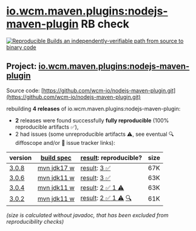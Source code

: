 [io.wcm.maven.plugins:nodejs-maven-plugin](https://central.sonatype.com/artifact/io.wcm.maven.plugins/nodejs-maven-plugin/versions) RB check
=======

[![Reproducible Builds](https://reproducible-builds.org/images/logos/rb.svg) an independently-verifiable path from source to binary code](https://reproducible-builds.org/)

## Project: [io.wcm.maven.plugins:nodejs-maven-plugin](https://central.sonatype.com/artifact/io.wcm.maven.plugins/nodejs-maven-plugin/versions)

Source code: [https://github.com/wcm-io/nodejs-maven-plugin.git](https://github.com/wcm-io/nodejs-maven-plugin.git)

rebuilding **4 releases** of io.wcm.maven.plugins:nodejs-maven-plugin:
- **2** releases were found successfully **fully reproducible** (100% reproducible artifacts :white_check_mark:),
- 2 had issues (some unreproducible artifacts :warning:, see eventual :mag: diffoscope and/or :memo: issue tracker links):

| version | [build spec](/BUILDSPEC.md) | [result](https://reproducible-builds.org/docs/jvm/): reproducible? | size |
| -- | --------- | ------ | -- |
| [3.0.8](https://central.sonatype.com/artifact/io.wcm.maven.plugins/nodejs-maven-plugin/3.0.8/pom) | [mvn jdk17 w](nodejs-maven-plugin-3.0.8.buildspec) | [result](nodejs-maven-plugin-3.0.8.buildinfo): [3 :white_check_mark: ](nodejs-maven-plugin-3.0.8.buildcompare) | 67K |
| [3.0.6](https://central.sonatype.com/artifact/io.wcm.maven.plugins/nodejs-maven-plugin/3.0.6/pom) | [mvn jdk11 w](nodejs-maven-plugin-3.0.6.buildspec) | [result](nodejs-maven-plugin-3.0.6.buildinfo): [3 :white_check_mark: ](nodejs-maven-plugin-3.0.6.buildcompare) | 63K |
| [3.0.4](https://central.sonatype.com/artifact/io.wcm.maven.plugins/nodejs-maven-plugin/3.0.4/pom) | [mvn jdk11 w](nodejs-maven-plugin-3.0.4.buildspec) | [result](nodejs-maven-plugin-3.0.4.buildinfo): [2 :white_check_mark:  1 :warning:](nodejs-maven-plugin-3.0.4.buildcompare) | 63K |
| [3.0.2](https://central.sonatype.com/artifact/io.wcm.maven.plugins/nodejs-maven-plugin/3.0.2/pom) | [mvn jdk11 w](nodejs-maven-plugin-3.0.2.buildspec) | [result](nodejs-maven-plugin-3.0.2.buildinfo): [2 :white_check_mark:  1 :warning:](nodejs-maven-plugin-3.0.2.buildcompare) [:mag:](nodejs-maven-plugin-3.0.2.diffoscope) | 61K |

<i>(size is calculated without javadoc, that has been excluded from reproducibility checks)</i>
